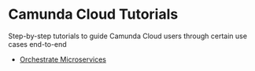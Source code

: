 # Camunda Cloud Tutorials

Step-by-step tutorials to guide Camunda Cloud users through certain use cases end-to-end

* [Orchestrate Microservices](orchestrate-microservices/)

